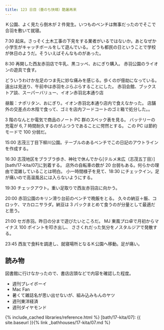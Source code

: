 ```yaml
---
title: 123 日目（曇のち快晴）酷暑再来
---
```


Ｋ公園、よく見たら倒木が 2 件発生。いつものベンチは無事だったのでそこで合羽を敷いて就寝。

7:30 起床。さっそく土木工事の下見をする業者がいるではないか。あとなぜか小学生がキャッチボールをして遊んでいる。
どうも都民の日ということで学校が休日のようだ。そういえばそんなものがあった。

8:30 再開した西友赤羽店で牛乳、黒コッペ、おにぎり購入。
赤羽公園のライオンの遊具で食す。

どういうわけか左足のつま先に妙な痛みを感じる。歩くのが億劫になっている。
遠出は見送り、午前中は赤羽をぶらぶらすることにした。
赤羽会館、ブックストア談、スーパーバリュー、イオン赤羽北本通り店

昼飯：ナポリタン、おにぎり。イオン赤羽北本通り店内で食えなかった。
店舗外の交差点の木陰で食って、ゴミを店内フードコートのゴミ箱で処分した。。

3 階のなんとか電気で商品のノート PC 群のスペック表を見る。
バッテリーの充電が 6, 7 時間耐久するのがふつうであることに愕然とする。
この PC は節約モードで 100 分弱だ。

15:00 志茂三丁目下柳川公園。テーブルのあるベンチでこの日記のアウトラインを作成する。

16:30 志茂地区をブラブラ歩き、神社で休んでから[テルメ末広（志茂五丁目）][bath/17-kita/07]に到着する。
店外の自転車の数が 20 台弱もある。何らかの理由で混雑していることは明白。
小一時間様子を見て、18:30 にチェックイン。足が痛いので高温風呂には入らないようにする。

19:30 チェックアウト。重い足取りで西友赤羽店に向かう。

20:00 赤羽公園のキリン滑り台前のベンチで晩飯をとる。
久々の納豆＋飯、コロッケ、マカロニサラダ。納豆は 3 パックまとめて食うのが分量として最適だと思う。

21:00 セガ赤羽。昨日の分まで遊びたいところだ。
MJ 東風プロ卓で月初からマイナス 100 ポイントを叩き出し、
ささくれだった気分をノスタルジアで発散する。

23:45 西友で食料を調達し、就寝場所となるＫ公園へ移動。足が痛い。

## 読み物

図書館に行けなかったので、書店店頭などで内容を確認した程度。

* 週刊プレイボーイ
* Mac Fan
* 暑くて雑誌名が思い出せないが、組み込みもんのヤツ
* 週刊東洋経済
* 週刊ダイヤモンド

{% include_cached libraries/reference.html %}
[bath/17-kita/07]: {{ site.baseurl }}{% link _bathhouses/17-kita/07.md %}
